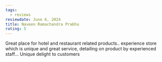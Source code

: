 ```yaml
---
tags:
  - reviews
reviewdate: June 6, 2024
title: Naveen Ramachandra Prabhu
rating: 5
---
```

Great place for hotel and restaurant related products.. experience store which is unique and great service, detailing on product by experienced staff... Unique delight to customers
